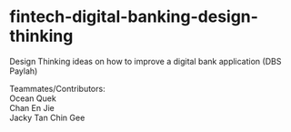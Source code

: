 # fintech-digital-banking-design-thinking
Design Thinking ideas on how to improve a digital bank application (DBS Paylah)

Teammates/Contributors:
<br>Ocean Quek
<br>Chan En Jie
<br>Jacky Tan Chin Gee
